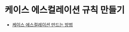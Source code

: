 # 케이스 에스컬레이션 규칙 만들기

 - [케이스 에스컬레이션 만드는 방법](https://trailhead.salesforce.com/ko/content/learn/projects/set-up-case-escalation-entitlements/create-case-escalation-rule?trailmix_creator_id=strailhead&trailmix_slug=prepare-for-your-salesforce-administrator-credential)
